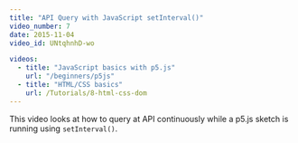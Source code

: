 ```yaml
---
title: "API Query with JavaScript setInterval()"
video_number: 7
date: 2015-11-04
video_id: UNtqhnhD-wo

videos:
  - title: "JavaScript basics with p5.js"
    url: "/beginners/p5js"
  - title: "HTML/CSS basics"
    url: /Tutorials/8-html-css-dom
---
```


This video looks at how to query at API continuously while a p5.js sketch is running using `setInterval()`.
